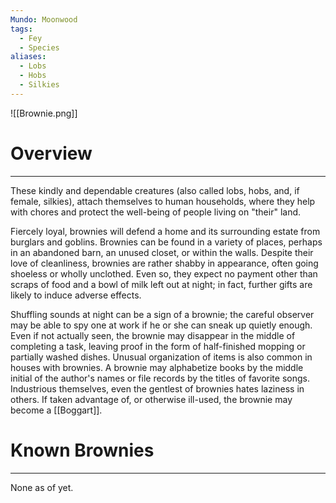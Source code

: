 ```yaml
---
Mundo: Moonwood
tags:
  - Fey
  - Species
aliases:
  - Lobs
  - Hobs
  - Silkies
---
```

![[Brownie.png]]
# Overview
---
These kindly and dependable creatures (also called lobs, hobs, and, if female, silkies), attach themselves to human households, where they help with chores and protect the well-being of people living on "their" land. 

Fiercely loyal, brownies will defend a home and its surrounding estate from burglars and goblins. Brownies can be found in a variety of places, perhaps in an abandoned barn, an unused closet, or within the walls. Despite their love of cleanliness, brownies are rather shabby in appearance, often going shoeless or wholly unclothed. Even so, they expect no payment other than scraps of food and a bowl of milk left out at night; in fact, further gifts are likely to induce adverse effects. 

Shuffling sounds at night can be a sign of a brownie; the careful observer may be able to spy one at work if he or she can sneak up quietly enough. Even if not actually seen, the brownie may disappear in the middle of completing a task, leaving proof in the form of half-finished mopping or partially washed dishes. Unusual organization of items is also common in houses with brownies. A brownie may alphabetize books by the middle initial of the author's names or file records by the titles of favorite songs. Industrious themselves, even the gentlest of brownies hates laziness in others. If taken advantage of, or otherwise ill-used, the brownie may become a [[Boggart]].
# Known Brownies
---
None as of yet.
